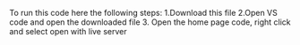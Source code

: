 To run this code here the following steps: 
1.Download this file 
2.Open VS code and open the downloaded file 
3. Open the home page code, right click and select open with live server 
